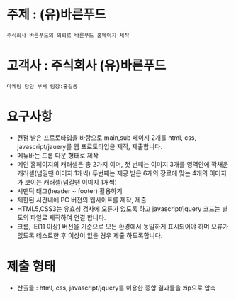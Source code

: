 # 주제 : (유)바른푸드
    주식회사 바른푸드의 의뢰로 바른푸드 홈페이지 제작
# 고객사 : 주식회사 (유)바른푸드
    마케팅 담당 부서 팀장:홍길동
# 요구사항
- 컨펌 받은 프로토타입을 바탕으로 main,sub 페이지 2개를 html, css, javascript/jauery를 웹 프로토타입을 제작, 제출합니다.
- 메뉴바는 드롭 다운 형태로 제작
- 메인 홈페이지의 캐러셀은 총 2가지 이며, 첫 번째는 이미지 3개를 영역안에 꽉채운 캐러셀(넘길땐 이미지 1개씩) 두번째는 제공 받은 6개의 장르에 맞는 4개의 이미지가 보이는 캐러셀(넘길땐 이미지 1개씩)
- 시멘틱 태그(header ~ footer) 활용하기
- 제한된 시간내에 PC 버전의 웹사이트를 제작, 제출
- HTML5,CSS3는 유효성 검사에 오류가 없도록 하고 javascript/jquery 코드는 별도의 파일로 제작하여 연결 합니다.
- 크롬, IE(11 이상) 버전을 기준으로 모든 환경에서 동일하게 표시되어야 하며 오류가 없도록 테스트한 후 이상이 없을 경우 제출 하도록합니다.
# 제출 형태
- 산출물 : html, css, javascript/jquery를 이용한 종합 결과물을 zip으로 압축